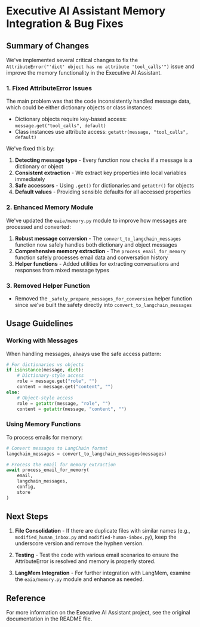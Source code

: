 # Executive AI Assistant Memory Integration & Bug Fixes

## Summary of Changes

We've implemented several critical changes to fix the `AttributeError("'dict' object has no attribute 'tool_calls'")` issue and improve the memory functionality in the Executive AI Assistant.

### 1. Fixed AttributeError Issues

The main problem was that the code inconsistently handled message data, which could be either dictionary objects or class instances:

- Dictionary objects require key-based access: `message.get("tool_calls", default)`
- Class instances use attribute access: `getattr(message, "tool_calls", default)`

We've fixed this by:

1. **Detecting message type** - Every function now checks if a message is a dictionary or object
2. **Consistent extraction** - We extract key properties into local variables immediately
3. **Safe accessors** - Using `.get()` for dictionaries and `getattr()` for objects
4. **Default values** - Providing sensible defaults for all accessed properties

### 2. Enhanced Memory Module

We've updated the `eaia/memory.py` module to improve how messages are processed and converted:

1. **Robust message conversion** - The `convert_to_langchain_messages` function now safely handles both dictionary and object messages
2. **Comprehensive memory extraction** - The `process_email_for_memory` function safely processes email data and conversation history
3. **Helper functions** - Added utilities for extracting conversations and responses from mixed message types

### 3. Removed Helper Function

- Removed the `_safely_prepare_messages_for_conversion` helper function since we've built the safety directly into `convert_to_langchain_messages`

## Usage Guidelines

### Working with Messages

When handling messages, always use the safe access pattern:

```python
# For dictionaries vs objects
if isinstance(message, dict):
    # Dictionary-style access
    role = message.get("role", "")
    content = message.get("content", "")
else:
    # Object-style access
    role = getattr(message, "role", "")
    content = getattr(message, "content", "")
```

### Using Memory Functions

To process emails for memory:

```python
# Convert messages to LangChain format
langchain_messages = convert_to_langchain_messages(messages)

# Process the email for memory extraction
await process_email_for_memory(
    email,
    langchain_messages,
    config,
    store
)
```

## Next Steps

1. **File Consolidation** - If there are duplicate files with similar names (e.g., `modified_human_inbox.py` and `modified-human-inbox.py`), keep the underscore version and remove the hyphen version.

2. **Testing** - Test the code with various email scenarios to ensure the AttributeError is resolved and memory is properly stored.

3. **LangMem Integration** - For further integration with LangMem, examine the `eaia/memory.py` module and enhance as needed.

## Reference

For more information on the Executive AI Assistant project, see the original documentation in the README file. 